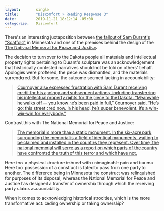 ```yaml
---
layout:       single
title:        "Discomfort » Reading Response 3"
date:         2019-11-21 18:12:14 -05:00
categories:   Discomfort
---
```


There's an interesting juxtaposition between [the fallout of Sam Durant's "Scaffold"](https://hyperallergic.com/383929/sam-durant-doesnt-need-defending/) in Minnesota and one of the premises behind the design of the [The National Memorial for Peace and Justice](https://museumandmemorial.eji.org/memorial).

The decision to turn over to the Dakota people all materials and intellectual property rights pertaining to Durant's sculpture was an acknowledgement that historically contested narratives should not be told on others' behalf. Apologies were proffered, the piece was dismantled, and the materials surrendered. But for some, the outcome seemed lacking in accountability:

> [Cournoyer also expressed frustration with Sam Durant receiving credit for his apology and subsequent actions, including transferring his intellectual property rights for the piece to the Dakota. “Meanwhile he walks off — you know he’s been paid in full,” Cournoyer said. “He’s got this street cred now. In his head, he’s super benevolent. It’s a win-win-win for everybody.”](https://hyperallergic.com/383467/after-a-dakota-ceremony-dismantling-of-controversial-sculpture-begins-in-minneapolis/)

Contrast this with The National Memorial for Peace and Justice:

> [The memorial is more than a static monument. In the six-acre park surrounding the memorial is a field of identical monuments, waiting to be claimed and installed in the counties they represent. Over time, the national memorial will serve as a report on which parts of the country have confronted the truth of this terror and which have not.](https://museumandmemorial.eji.org/memorial)

Here too, a physical structure imbued with unimaginable pain and trauma. Here too, possession of a construct is fated to pass from one party to another. The difference being in Minnesota the construct was relinquished for purposes of its disposal, whereas the National Memorial for Peace and Justice has designed a transfer of ownership through which the receiving party claims accountability.

When it comes to acknowledging historical atrocities, which is the more transformative act: ceding ownership or taking ownership?
